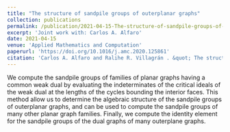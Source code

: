 ```yaml
---
title: "The structure of sandpile groups of outerplanar graphs"
collection: publications
permalink: /publication/2021-04-15-The-structure-of-sandpile-groups-of-outerplanar-graphs
excerpt: 'Joint work with: Carlos A. Alfaro'
date: 2021-04-15
venue: 'Applied Mathematics and Computation'
paperurl: 'https://doi.org/10.1016/j.amc.2020.125861'
citation: 'Carlos A. Alfaro and Ralihe R. Villagrán . &quot; The structure of sandpile groups of outerplanar graphs.&quot; <i>Applied Mathematics and Computation</i>. 395 <b>(2021)</b>, 125861.'
---
```


We compute the sandpile groups of families of planar graphs having a common weak dual by evaluating the indeterminates of the critical ideals of the weak dual at the lengths of the cycles bounding the interior faces. This method allow us to determine the algebraic structure of the sandpile groups of outerplanar graphs, and can be used to compute the sandpile groups of many other planar graph families. Finally, we compute the identity element for the sandpile groups of the dual graphs of many outerplane graphs.
